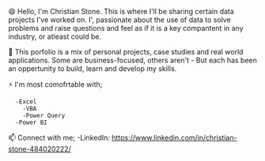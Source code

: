😄 Hello, I'm Christian Stone. This is where I'll be sharing certain data projects I've worked on. I', passionate about the use of data to solve problems and raise questions and feel as if it is a key compantent in any industry, or atleast could be.

🔭 This porfolio is a mix of personal projects, case studies and real world applications. Some are business-focused, others aren't - But each has been an oppertunity to build, learn and develop my skills.

⚡ I'm most comofrtable with;
      
      -Excel
        -VBA
        -Power Query
      -Power BI

  📫 Connect with me;
      -LinkedIn: https://www.linkedin.com/in/christian-stone-484020222/




<!--
**StoneAYIT/StoneAYIT** is a ✨ _special_ ✨ repository because its `README.md` (this file) appears on your GitHub profile.

Here are some ideas to get you started:

- 🔭 I’m currently working on ...
- 🌱 I’m currently learning ...
- 👯 I’m looking to collaborate on ...
- 🤔 I’m looking for help with ...
- 💬 Ask me about ...
- 📫 How to reach me: ...
- 😄 Pronouns: ...
- ⚡ Fun fact: ...
-->
